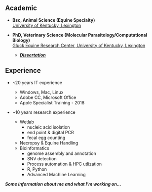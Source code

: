 ## Academic
- **Bsc, Animal Science (Equine Specialty)**\
[University of Kentucky, Lexington](https://www.uky.edu/)

- **PhD, Veterinary Science (Molecular Parasitology/Computational Biology)**\
[Gluck Equine Research Center, University of Kentucky, Lexington](https://gluck.ca.uky.edu/)
  - ***[Dissertation](https://uknowledge.uky.edu/gluck_etds/67/)***

## Experience
- ~20 years IT experience
  - Windows, Mac, Linux
  - Adobe CC, Microsoft Office
  - Apple Specialist Training - 2018
 
- ~10 years research experience
  - Wetlab
    - nucleic acid isolation  
    - end point & digital PCR
    - fecal egg counting
  - Necropsy & Equine Handling
  - Bioinformatics
    - genome assembly and annotation
    - SNV detection
    - Process automation & HPC utlization
    - R, Python
    - Advanced Machine Learning

***Some information about me and what I'm working on...***
